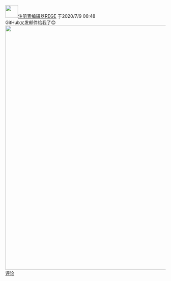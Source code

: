 [<img src="https://144881-studios.github.io/blog/bili/dt/rege_regedit.jpeg" width="40" height="40" color="#000000">注册表编辑器REGE](https://space.bilibili.com/523423693) 于2020/7/9 06:48  
GitHub又发邮件给我了😊  
<img src="https://144881-studios.github.io/biliware/dt/2/1.png" width="1024" height="768">  
[评论](mailto:cyy144881@icluod.com?cc=cyy144881@icloud.com&subject=评论动态%20GitHub又发邮件给我了😊[图片])

